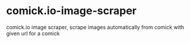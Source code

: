 # comick.io-image-scraper
comick.io image scraper, scrape images automatically from comick with given url for a comick
